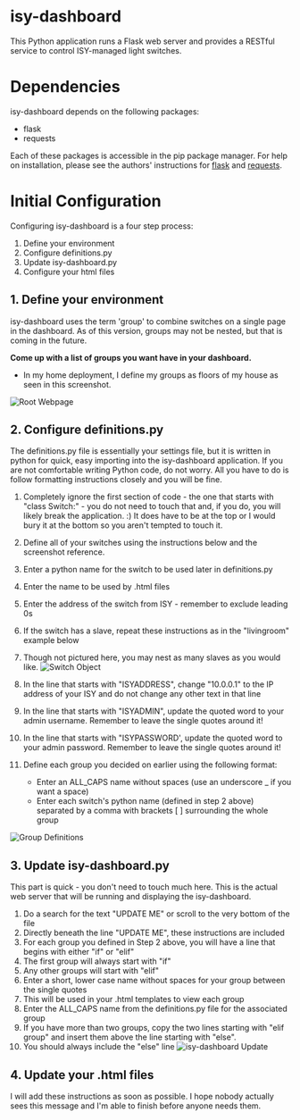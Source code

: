 # isy-dashboard
This Python application runs a Flask web server and provides a RESTful service to control ISY-managed light switches.

# Dependencies
isy-dashboard depends on the following packages:
* flask
* requests

Each of these packages is accessible in the pip package manager. For help on installation, please see the authors' instructions for [flask](http://flask.pocoo.org/docs/0.10/installation/) and [requests](http://docs.python-requests.org/en/master/user/install/#install).

# Initial Configuration

Configuring isy-dashboard is a four step process:

1. Define your environment
2. Configure definitions.py
3. Update isy-dashboard.py
4. Configure your html files

## 1. Define your environment

isy-dashboard uses the term 'group' to combine switches on a single page in the dashboard. As of this version, groups may not be nested, but that is coming in the future.

**Come up with a list of groups you want have in your dashboard.**

* In my home deployment, I define my groups as floors of my house as seen in this screenshot.

![Root Webpage](http://i.imgur.com/tNdclnI.png "Root Webpage")

## 2. Configure definitions.py

The definitions.py file is essentially your settings file, but it is written in python for quick, easy importing into the isy-dashboard application. If you are not comfortable writing Python code, do not worry. All you have to do is follow formatting instructions closely and you will be fine.

1. Completely ignore the first section of code - the one that starts with "class Switch:" - you do not need to touch that and, if you do, you will likely break the application. :) It does have to be at the top or I would bury it at the bottom so you aren't tempted to touch it.
2. Define all of your switches using the instructions below and the screenshot reference.
  1. Enter a python name for the switch to be used later in definitions.py
  2. Enter the name to be used by .html files
  3. Enter the address of the switch from ISY - remember to exclude leading 0s
  4. If the switch has a slave, repeat these instructions as in the "livingroom" example below
  5. Though not pictured here, you may nest as many slaves as you would like.
![Switch Object](http://i.imgur.com/D4wHJwo.png "Switch Object Reference")

3. In the line that starts with "ISYADDRESS", change "10.0.0.1" to the IP address of your ISY and do not change any other text in that line
4. In the line that starts with "ISYADMIN", update the quoted word to your admin username. Remember to leave the single quotes around it!
5. In the line that starts with "ISYPASSWORD', update the quoted word to your admin password. Remember to leave the single quotes around it!
6. Define each group you decided on earlier using the following format:
   * Enter an ALL_CAPS name without spaces (use an underscore _ if you want a space)
   * Enter each switch's python name (defined in step 2 above) separated by a comma with brackets [ ] surrounding the whole group

![Group Definitions](http://i.imgur.com/ZynItzc.png "Group Definition Reference")

## 3. Update isy-dashboard.py
This part is quick - you don't need to touch much here. This is the actual web server that will be running and displaying the isy-dashboard.

1. Do a search for the text "UPDATE ME" or scroll to the very bottom of the file
  1. Directly beneath the line "UPDATE ME", these instructions are included
2. For each group you defined in Step 2 above, you will have a line that begins with either "if" or "elif"
  1. The first group will always start with "if"
  2. Any other groups will start with "elif"
3. Enter a short, lower case name without spaces for your group between the single quotes
  1. This will be used in your .html templates to view each group
4. Enter the ALL_CAPS name from the definitions.py file for the associated group
5. If you have more than two groups, copy the two lines starting with "elif group" and insert them above the line starting with "else". 
  1. You should always include the "else" line
![isy-dashboard Update](http://i.imgur.com/7fRDA6x.png "isy-dashboard.py Update")

## 4. Update your .html files
I will add these instructions as soon as possible. I hope nobody actually sees this message and I'm able to finish before anyone needs them.
